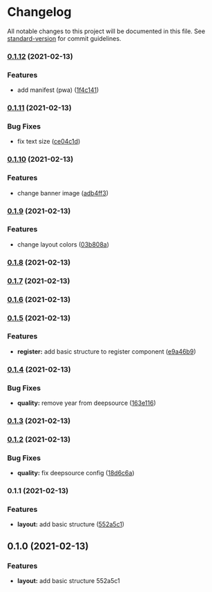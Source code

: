 # Changelog

All notable changes to this project will be documented in this file. See [standard-version](https://github.com/conventional-changelog/standard-version) for commit guidelines.

### [0.1.12](https://github.com/guidroid/recruiter.tech/compare/v0.1.11...v0.1.12) (2021-02-13)


### Features

* add manifest (pwa) ([1f4c141](https://github.com/guidroid/recruiter.tech/commit/1f4c141a31b10370edfc8f17de678d345c5849b2))

### [0.1.11](https://github.com/guidroid/recruiter.tech/compare/v0.1.10...v0.1.11) (2021-02-13)


### Bug Fixes

* fix text size ([ce04c1d](https://github.com/guidroid/recruiter.tech/commit/ce04c1d7544350ef75ab985646509fcb8e1dcc0f))

### [0.1.10](https://github.com/guidroid/recruiter.tech/compare/v0.1.9...v0.1.10) (2021-02-13)


### Features

* change banner image ([adb4ff3](https://github.com/guidroid/recruiter.tech/commit/adb4ff397ed42903898fd60ba4f2d419e86c9809))

### [0.1.9](https://github.com/guidroid/recruiter.tech/compare/v0.1.8...v0.1.9) (2021-02-13)


### Features

* change layout colors ([03b808a](https://github.com/guidroid/recruiter.tech/commit/03b808abc9bc03d814af597ba7f6541435dc542b))

### [0.1.8](https://github.com/guidroid/recruiter.tech/compare/v0.1.7...v0.1.8) (2021-02-13)

### [0.1.7](https://github.com/guidroid/recruiter.tech/compare/v0.1.6...v0.1.7) (2021-02-13)

### [0.1.6](https://github.com/guidroid/recruiter.tech/compare/v0.1.5...v0.1.6) (2021-02-13)

### [0.1.5](https://github.com/guidroid/recruiter.tech/compare/v0.1.4...v0.1.5) (2021-02-13)


### Features

* **register:** add basic structure to register component ([e9a46b9](https://github.com/guidroid/recruiter.tech/commit/e9a46b9c4cb295b75dc4709fad78c17e25e5b3c3))

### [0.1.4](https://github.com/guidroid/recruiter.tech/compare/v0.1.3...v0.1.4) (2021-02-13)


### Bug Fixes

* **quality:** remove year from deepsource ([163e116](https://github.com/guidroid/recruiter.tech/commit/163e116b9f6114f76b5cc287fa8cc0fc4635ad20))

### [0.1.3](https://github.com/guidroid/recruiter.tech/compare/v0.1.2...v0.1.3) (2021-02-13)

### [0.1.2](https://github.com/guidroid/recruiter.tech/compare/v0.1.1...v0.1.2) (2021-02-13)


### Bug Fixes

* **quality:** fix deepsource config ([18d6c6a](https://github.com/guidroid/recruiter.tech/commit/18d6c6aba0df2633f48f32de9678b4aeeb98e9b5))

### 0.1.1 (2021-02-13)


### Features

* **layout:** add basic structure ([552a5c1](https://github.com/guidroid/recruiter.tech/commit/552a5c1843bd9e90edc8bf9285c690767fcd05e3))

## 0.1.0 (2021-02-13)


### Features

* **layout:** add basic structure 552a5c1
